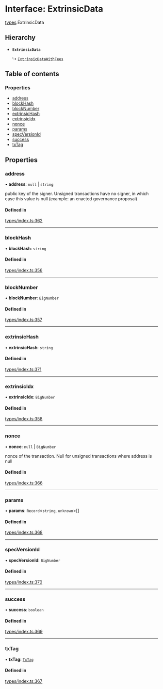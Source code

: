 # Interface: ExtrinsicData

[types](../wiki/types).ExtrinsicData

## Hierarchy

- **`ExtrinsicData`**

  ↳ [`ExtrinsicDataWithFees`](../wiki/types.ExtrinsicDataWithFees)

## Table of contents

### Properties

- [address](../wiki/types.ExtrinsicData#address)
- [blockHash](../wiki/types.ExtrinsicData#blockhash)
- [blockNumber](../wiki/types.ExtrinsicData#blocknumber)
- [extrinsicHash](../wiki/types.ExtrinsicData#extrinsichash)
- [extrinsicIdx](../wiki/types.ExtrinsicData#extrinsicidx)
- [nonce](../wiki/types.ExtrinsicData#nonce)
- [params](../wiki/types.ExtrinsicData#params)
- [specVersionId](../wiki/types.ExtrinsicData#specversionid)
- [success](../wiki/types.ExtrinsicData#success)
- [txTag](../wiki/types.ExtrinsicData#txtag)

## Properties

### address

• **address**: ``null`` \| `string`

public key of the signer. Unsigned transactions have no signer, in which case this value is null (example: an enacted governance proposal)

#### Defined in

[types/index.ts:362](https://github.com/PolymeshAssociation/polymesh-sdk/blob/07a4c5b0/src/types/index.ts#L362)

___

### blockHash

• **blockHash**: `string`

#### Defined in

[types/index.ts:356](https://github.com/PolymeshAssociation/polymesh-sdk/blob/07a4c5b0/src/types/index.ts#L356)

___

### blockNumber

• **blockNumber**: `BigNumber`

#### Defined in

[types/index.ts:357](https://github.com/PolymeshAssociation/polymesh-sdk/blob/07a4c5b0/src/types/index.ts#L357)

___

### extrinsicHash

• **extrinsicHash**: `string`

#### Defined in

[types/index.ts:371](https://github.com/PolymeshAssociation/polymesh-sdk/blob/07a4c5b0/src/types/index.ts#L371)

___

### extrinsicIdx

• **extrinsicIdx**: `BigNumber`

#### Defined in

[types/index.ts:358](https://github.com/PolymeshAssociation/polymesh-sdk/blob/07a4c5b0/src/types/index.ts#L358)

___

### nonce

• **nonce**: ``null`` \| `BigNumber`

nonce of the transaction. Null for unsigned transactions where address is null

#### Defined in

[types/index.ts:366](https://github.com/PolymeshAssociation/polymesh-sdk/blob/07a4c5b0/src/types/index.ts#L366)

___

### params

• **params**: `Record`<`string`, `unknown`\>[]

#### Defined in

[types/index.ts:368](https://github.com/PolymeshAssociation/polymesh-sdk/blob/07a4c5b0/src/types/index.ts#L368)

___

### specVersionId

• **specVersionId**: `BigNumber`

#### Defined in

[types/index.ts:370](https://github.com/PolymeshAssociation/polymesh-sdk/blob/07a4c5b0/src/types/index.ts#L370)

___

### success

• **success**: `boolean`

#### Defined in

[types/index.ts:369](https://github.com/PolymeshAssociation/polymesh-sdk/blob/07a4c5b0/src/types/index.ts#L369)

___

### txTag

• **txTag**: [`TxTag`](../wiki/generated.types#txtag)

#### Defined in

[types/index.ts:367](https://github.com/PolymeshAssociation/polymesh-sdk/blob/07a4c5b0/src/types/index.ts#L367)
